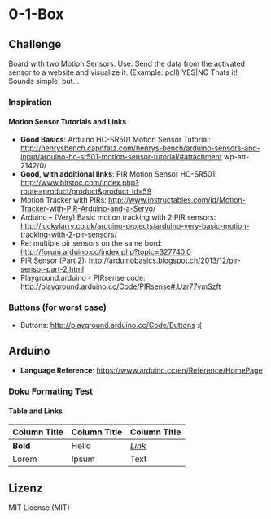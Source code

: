 # 0-1-Box

## Challenge
Board with two Motion Sensors.
Use: Send the data from the activated sensor to a website and visualize it. (Example: poll) YES|NO
Thats it! Sounds simple, but...

### Inspiration
#### Motion Sensor Tutorials and Links

* **Good Basics**: Arduino HC-SR501 Motion Sensor Tutorial: http://henrysbench.capnfatz.com/henrys-bench/arduino-sensors-and-input/arduino-hc-sr501-motion-sensor-tutorial/#attachment wp-att-2142/0/
* **Good, with additional links**: PIR Motion Sensor HC-SR501: http://www.bitstoc.com/index.php?route=product/product&product_id=59
* Motion Tracker with PIRs: http://www.instructables.com/id/Motion-Tracker-with-PIR-Arduino-and-a-Servo/
* Arduino – (Very) Basic motion tracking with 2 PIR sensors: http://luckylarry.co.uk/arduino-projects/arduino-very-basic-motion-tracking-with-2-pir-sensors/
* Re: multiple pir sensors on the same bord: http://forum.arduino.cc/index.php?topic=327740.0
* PIR Sensor (Part 2): http://arduinobasics.blogspot.ch/2013/12/pir-sensor-part-2.html
* Playground.arduino - PIRsense code: http://playground.arduino.cc/Code/PIRsense#.Uzr77vmSzft

### Buttons (for worst case)
* Buttons: http://playground.arduino.cc/Code/Buttons    :(


## Arduino
* **Language Reference**: https://www.arduino.cc/en/Reference/HomePage





### Doku Formating Test
#### Table and Links
| Column Title | Column Title | Column Title |
| :-------- | :-------- | :------------------------- |
| **Bold** | Hello | [_Link_](https://now.makezurich.ch/) |
| Lorem | Ipsum | Text |



## Lizenz

MIT License (MIT)
